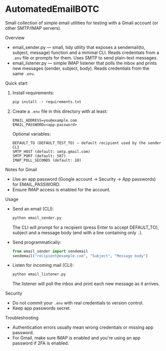 # AutomatedEmailBOTC

Small collection of simple email utilities for testing with a Gmail account (or other SMTP/IMAP servers).

Overview
- email_sender.py — small, tidy utility that exposes a sendemail(to, subject, message) function and a minimal CLI. Reads credentials from a `.env` file or prompts for them. Uses SMTP to send plain-text messages.
- email_listener.py — simple IMAP listener that polls the inbox and prints new messages (sender, subject, body). Reads credentials from the same `.env`.

Quick start
1. Install requirements:
   ```bash
   pip install -r requirements.txt
   ```

2. Create a `.env` file in this directory with at least:
   ```
   EMAIL_ADDRESS=you@example.com
   EMAIL_PASSWORD=<app-password>
   ```

   Optional variables:
   ```
   DEFAULT_TO (DEFAULT_TEST_TO) — default recipient used by the sender CLI
   SMTP_HOST (default: smtp.gmail.com)
   SMTP_PORT (default: 587)
   IMAP_POLL_SECONDS (default: 10)
   ```

Notes for Gmail
- Use an app password (Google account -> Security -> App passwords) for EMAIL_PASSWORD.
- Ensure IMAP access is enabled for the account.

Usage

- Send an email (CLI):
  ```bash
  python email_sender.py
  ```
  The CLI will prompt for a recipient (press Enter to accept DEFAULT_TO), subject and a message body (end with a line containing only `.`).

- Send programmatically:
  ```python
  from email_sender import sendemail
  sendemail("recipient@example.com", "Subject", "Message body")
  ```

- Listen for incoming mail (CLI):
  ```bash
  python email_listener.py
  ```
  The listener will poll the inbox and print each new message as it arrives.

Security
- Do not commit your `.env` with real credentials to version control.
- Keep app passwords secret.

Troubleshooting
- Authentication errors usually mean wrong credentials or missing app password.
- For Gmail, make sure IMAP is enabled and you're using an app password if 2FA is enabled.